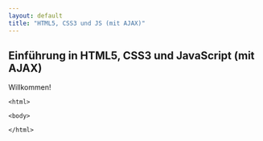 ```yaml
---
layout: default
title: "HTML5, CSS3 und JS (mit AJAX)"
---
```


## Einführung in HTML5, CSS3 und JavaScript (mit AJAX)



Willkommen!

`<html>`

<head>
  
</head>

`<body>`



</body>

`</html>`